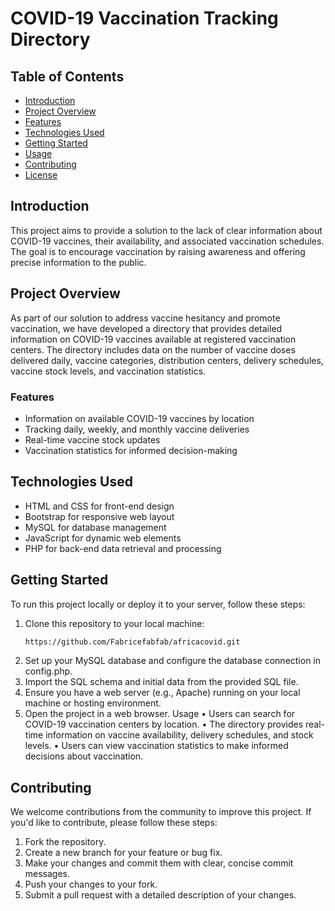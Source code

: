 # COVID-19 Vaccination Tracking Directory

## Table of Contents
- [Introduction](#introduction)
- [Project Overview](#project-overview)
- [Features](#features)
- [Technologies Used](#technologies-used)
- [Getting Started](#getting-started)
- [Usage](#usage)
- [Contributing](#contributing)
- [License](#license)

## Introduction
This project aims to provide a solution to the lack of clear information about COVID-19 vaccines, their availability, and associated vaccination schedules. The goal is to encourage vaccination by raising awareness and offering precise information to the public.

## Project Overview
As part of our solution to address vaccine hesitancy and promote vaccination, we have developed a directory that provides detailed information on COVID-19 vaccines available at registered vaccination centers. The directory includes data on the number of vaccine doses delivered daily, vaccine categories, distribution centers, delivery schedules, vaccine stock levels, and vaccination statistics.

### Features
- Information on available COVID-19 vaccines by location
- Tracking daily, weekly, and monthly vaccine deliveries
- Real-time vaccine stock updates
- Vaccination statistics for informed decision-making

## Technologies Used
- HTML and CSS for front-end design
- Bootstrap for responsive web layout
- MySQL for database management
- JavaScript for dynamic web elements
- PHP for back-end data retrieval and processing

## Getting Started
To run this project locally or deploy it to your server, follow these steps:

1. Clone this repository to your local machine:
   ```sh
   https://github.com/Fabricefabfab/africacovid.git


2.	Set up your MySQL database and configure the database connection in config.php.
3.	Import the SQL schema and initial data from the provided SQL file.
4.	Ensure you have a web server (e.g., Apache) running on your local machine or hosting environment.
5.	Open the project in a web browser.
Usage
•	Users can search for COVID-19 vaccination centers by location.
•	The directory provides real-time information on vaccine availability, delivery schedules, and stock levels.
•	Users can view vaccination statistics to make informed decisions about vaccination.

## Contributing
We welcome contributions from the community to improve this project. If you'd like to contribute, please follow these steps:
1.	Fork the repository.
2.	Create a new branch for your feature or bug fix.
3.	Make your changes and commit them with clear, concise commit messages.
4.	Push your changes to your fork.
5.	Submit a pull request with a detailed description of your changes.
